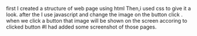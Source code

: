 first I created  a structure of web page using html
Then,i used css to give it a look.
after the I use javascript and change the image on the button click . 
when we click a button that image will be shown on the screen accoring to clicked button
#I had added some screenshot of those pages.
